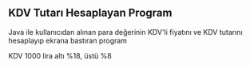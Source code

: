 ## KDV Tutarı Hesaplayan Program

Java ile kullanıcıdan alınan para değerinin KDV'li
fiyatını ve KDV tutarını hesaplayıp ekrana bastıran 
program

KDV 1000 lira altı %18, üstü %8
